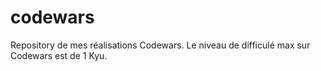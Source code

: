 # codewars

Repository de mes réalisations Codewars. 
Le niveau de difficulé max sur Codewars est de 1 Kyu.
